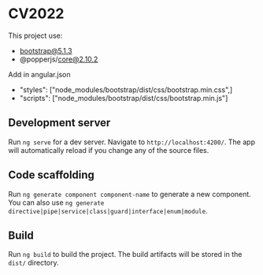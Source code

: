 # CV2022
This project use:
- bootstrap@5.1.3
- @popperjs/core@2.10.2

Add in angular.json
- "styles": ["node_modules/bootstrap/dist/css/bootstrap.min.css",]
- "scripts": ["node_modules/bootstrap/dist/css/bootstrap.min.js"]
## Development server

Run `ng serve` for a dev server. Navigate to `http://localhost:4200/`. The app will automatically reload if you change any of the source files.

## Code scaffolding

Run `ng generate component component-name` to generate a new component. You can also use `ng generate directive|pipe|service|class|guard|interface|enum|module`.

## Build

Run `ng build` to build the project. The build artifacts will be stored in the `dist/` directory.

